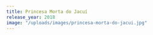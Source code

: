```yaml
---
title: Princesa Morta do Jacuí
release_year: 2018
image: "/uploads/images/princesa-morta-do-jacui.jpg"
---
```

